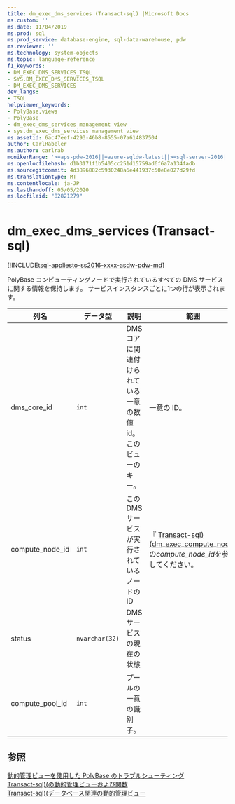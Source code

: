 ```yaml
---
title: dm_exec_dms_services (Transact-sql) |Microsoft Docs
ms.custom: ''
ms.date: 11/04/2019
ms.prod: sql
ms.prod_service: database-engine, sql-data-warehouse, pdw
ms.reviewer: ''
ms.technology: system-objects
ms.topic: language-reference
f1_keywords:
- DM_EXEC_DMS_SERVICES_TSQL
- SYS.DM_EXEC_DMS_SERVICES_TSQL
- DM_EXEC_DMS_SERVICES
dev_langs:
- TSQL
helpviewer_keywords:
- PolyBase,views
- PolyBase
- dm_exec_dms_services management view
- sys.dm_exec_dms_services management view
ms.assetid: 6ac47eef-4293-46b8-8555-07a614837504
author: CarlRabeler
ms.author: carlrab
monikerRange: '>=aps-pdw-2016||=azure-sqldw-latest||>=sql-server-2016||=sqlallproducts-allversions||>=sql-server-linux-2017||=azuresqldb-mi-current'
ms.openlocfilehash: d1b3171f1b5405cc251d15759ad6f6a7a134fadb
ms.sourcegitcommit: 4d3896882c5930248a6e441937c50e8e027d29fd
ms.translationtype: MT
ms.contentlocale: ja-JP
ms.lasthandoff: 05/05/2020
ms.locfileid: "82821279"
---
```

# <a name="sysdm_exec_dms_services-transact-sql"></a>dm_exec_dms_services (Transact-sql)
[!INCLUDE[tsql-appliesto-ss2016-xxxx-asdw-pdw-md](../../includes/tsql-appliesto-ss2016-xxxx-asdw-pdw-md.md)]

  PolyBase コンピューティングノードで実行されているすべての DMS サービスに関する情報を保持します。 サービスインスタンスごとに1つの行が表示されます。  
  
|列名|データ型|説明|範囲|  
|-----------------|---------------|-----------------|-----------|  
|dms_core_id|`int`|DMS コアに関連付けられている一意の数値 id。 このビューのキー。|一意の ID。|  
|compute_node_id|`int`|この DMS サービスが実行されているノードの ID|『 [Transact-sql&#41;&#40;dm_exec_compute_nodes](../../relational-databases/system-dynamic-management-views/sys-dm-exec-compute-nodes-transact-sql.md)の*compute_node_id*を参照してください。|  
|status|`nvarchar(32)`|DMS サービスの現在の状態||
|compute_pool_id|`int`|プールの一意の識別子。|

## <a name="see-also"></a>参照  
 [動的管理ビューを使用した PolyBase のトラブルシューティング](https://msdn.microsoft.com/library/ce9078b7-a750-4f47-b23e-90b83b783d80)   
 [Transact-sql&#41;&#40;の動的管理ビューおよび関数](~/relational-databases/system-dynamic-management-views/system-dynamic-management-views.md)   
 [Transact-sql&#41;&#40;データベース関連の動的管理ビュー](../../relational-databases/system-dynamic-management-views/database-related-dynamic-management-views-transact-sql.md)  
  
  

